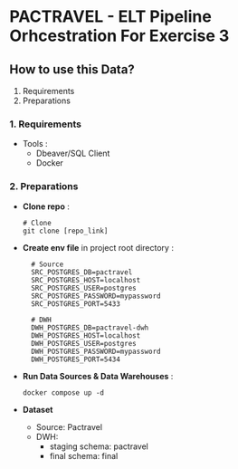 # PACTRAVEL - ELT Pipeline Orhcestration For Exercise 3
## How to use this Data?
1. Requirements
2. Preparations

### 1. Requirements
- Tools :
    - Dbeaver/SQL Client
    - Docker

### 2. Preparations
- **Clone repo** :
  ```
  # Clone
  git clone [repo_link]
  ```
- **Create env file** in project root directory :
  ```
    # Source
    SRC_POSTGRES_DB=pactravel
    SRC_POSTGRES_HOST=localhost
    SRC_POSTGRES_USER=postgres
    SRC_POSTGRES_PASSWORD=mypassword
    SRC_POSTGRES_PORT=5433

    # DWH
    DWH_POSTGRES_DB=pactravel-dwh
    DWH_POSTGRES_HOST=localhost
    DWH_POSTGRES_USER=postgres
    DWH_POSTGRES_PASSWORD=mypassword
    DWH_POSTGRES_PORT=5434
    ```


- **Run Data Sources & Data Warehouses** :
  ```
  docker compose up -d
  ```

- **Dataset**
    - Source: Pactravel
    - DWH:
        - staging schema: pactravel
        - final schema: final
